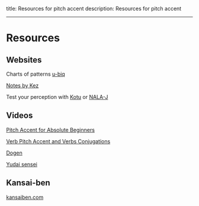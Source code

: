 title: Resources for pitch accent
description: Resources for pitch accent

---


# Resources

## Websites

Charts of patterns [u-biq](https://accent.u-biq.org/)

[Notes by Kez](https://gist.github.com/k3zi/3f38070efffa38db83cd5745d83b1235)

Test your perception with [Kotu](https://kotu.io/)  or [NALA-J](http://www.tufs.ac.jp/st/personal/99/kawatsu/nala/)

## Videos

[Pitch Accent for Absolute Beginners](https://www.youtube.com/playlist?list=PLAmROvem8e1LhXfCUqCDshBLAdi_LlR6y)

[Verb Pitch Accent and Verbs Conjugations](https://www.youtube.com/playlist?list=PLbEVYkEj81RzdzDWujEkfjJZrzsqV3Q8O)

[Dogen](https://www.youtube.com/@Dogen)

[Yudai sensei](https://www.youtube.com/@yudaisensei2020)



## Kansai-ben 

[kansaiben.com](http://www.kansaiben.com/1.Characteristics/2.LinguisticAspects/index.html)

